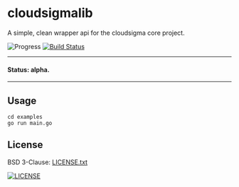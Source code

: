 # cloudsigmalib

A simple, clean wrapper api for the cloudsigma core project.

![Progress](http://progressed.io/bar/2?title=alpha)
[![Build Status](https://travis-ci.org/russmack/cloudsigmalib.svg?branch=master)](https://travis-ci.org/russmack/cloudsigmalib)

---
#### Status: alpha.
---

## Usage
```
cd examples
go run main.go
```

## License
BSD 3-Clause: [LICENSE.txt](LICENSE.txt)

[<img alt="LICENSE" src="http://img.shields.io/pypi/l/Django.svg?style=flat-square"/>](LICENSE.txt)
